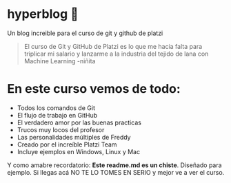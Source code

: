 # hyperblog 💚
Un blog increible para el curso de git y github de platzi
> El curso de Git y GitHub de Platzi es lo que me hacia falta para triplicar mi salario y lanzarme a la industria del tejido de lana con Machine Learning
> -niñita

# En este curso vemos de todo:
* Todos los comandos de Git
* El flujo de trabajo en GitHub
* El verdadero amor por las buenas practicas
* Trucos muy locos del profesor
* Las personalidades múltiples de Freddy
* Creado por el increíble Platzi Team
* Incluye ejemplos en Windows, Linux y Mac

Y como amabre recordatorio: **Este readme.md es un chiste**. Diseñado para ejemplo. Si llegas acá NO TE LO TOMES EN SERIO y mejor ve a ver el curso.